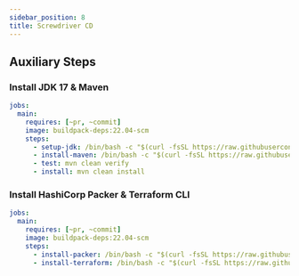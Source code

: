 ```yaml
---
sidebar_position: 8
title: Screwdriver CD
---
```


[//]: # (Copyright Jiaqi Liu)

[//]: # (Licensed under the Apache License, Version 2.0 &#40;the "License"&#41;;)
[//]: # (you may not use this file except in compliance with the License.)
[//]: # (You may obtain a copy of the License at)

[//]: # (    http://www.apache.org/licenses/LICENSE-2.0)

[//]: # (Unless required by applicable law or agreed to in writing, software)
[//]: # (distributed under the License is distributed on an "AS IS" BASIS,)
[//]: # (WITHOUT WARRANTIES OR CONDITIONS OF ANY KIND, either express or implied.)
[//]: # (See the License for the specific language governing permissions and)
[//]: # (limitations under the License.)

Auxiliary Steps
---------------

### Install JDK 17 & Maven

```yaml
jobs:
  main:
    requires: [~pr, ~commit]
    image: buildpack-deps:22.04-scm
    steps:
      - setup-jdk: /bin/bash -c "$(curl -fsSL https://raw.githubusercontent.com/QubitPi/hashicorp-aws/master/auxiliary/scripts/setup-jdk-ubuntu.sh)"
      - install-maven: /bin/bash -c "$(curl -fsSL https://raw.githubusercontent.com/QubitPi/hashicorp-aws/master/auxiliary/scripts/install-maven-ubuntu.sh)"
      - test: mvn clean verify
      - install: mvn clean install
```

### Install HashiCorp Packer & Terraform CLI

```yaml
jobs:
  main:
    requires: [~pr, ~commit]
    image: buildpack-deps:22.04-scm
    steps:
      - install-packer: /bin/bash -c "$(curl -fsSL https://raw.githubusercontent.com/QubitPi/hashicorp-aws/master/auxiliary/scripts/install-hashicorp-packer-ubuntu.sh)"
      - install-terraform: /bin/bash -c "$(curl -fsSL https://raw.githubusercontent.com/QubitPi/hashicorp-aws/master/auxiliary/scripts/install-hashicorp-terraform-ubuntu.sh)"
```

